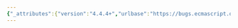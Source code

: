 ```yaml
---
{"_attributes":{"version":"4.4.4+","urlbase":"https://bugs.ecmascript.org/","maintainer":"dherman@mozilla.com"},"bug":{"bug_id":2492,"creation_ts":"2014-02-03 05:25:00 -0800","short_desc":"21.2.5.2.1 (RegExpExec): Access to [[RegExpMatcher]] in step 4 is visible by non-standard RegExp.p.compile","delta_ts":"2014-04-06 11:29:51 -0700","product":"Draft for 6th Edition","component":"technical issue","version":"Rev 22: January 20, 2014 Draft","rep_platform":"All","op_sys":"All","bug_status":"RESOLVED","resolution":"FIXED","priority":"Normal","bug_severity":"normal","dependson":1575,"everconfirmed":true,"reporter":{"uid":"andrebargull","name":"André Bargull"},"assigned_to":{"uid":"allen","name":"Allen Wirfs-Brock"},"long_desc":[{"commentid":7171,"comment_count":0,"who":{"uid":"andrebargull","name":"André Bargull"},"bug_when":"2014-02-03 05:25:34 -0800","thetext":"+++ This bug was initially created as a clone of Bug #1575 +++\n\nThe [[Match]] property was accessed in step 9 in ES5.1 (cf. 15.10.6.2  RegExp.prototype.exec), but has been changed to step 4 (cf. [[RegExpMatcher]] in RegExpExec abstract operation). This change is potentially user visible due to the non-standard RegExp.prototype.compile function.\n\nExample:\n---\nvar r = /a/;\nr.lastIndex = {valueOf: function(){ print(\"compile\"); r.compile(\"b\",\"g\") }}; r.exec(\"b\")\n---\n\nV8 and Opera(12.15 - not V8 based) both return `[\"b\"]`, whereas SpiderMonkey returns `null`. (JSC and IE10 don't even execute the valueOf function.)\n\nPer the current ES6 draft, the expected result is `null`."},{"commentid":7276,"comment_count":1,"who":{"uid":"allen","name":"Allen Wirfs-Brock"},"bug_when":"2014-02-12 16:51:03 -0800","thetext":"fixed in rev23 editor's draft\n\nThe fix made for Bug #1575 was apparently revered, but I can't tell why.  It may have been a crash recovery issue."},{"commentid":7534,"comment_count":2,"who":{"uid":"allen","name":"Allen Wirfs-Brock"},"bug_when":"2014-04-06 11:29:51 -0700","thetext":"fixed in rev23 draft"}]}}
---
```

